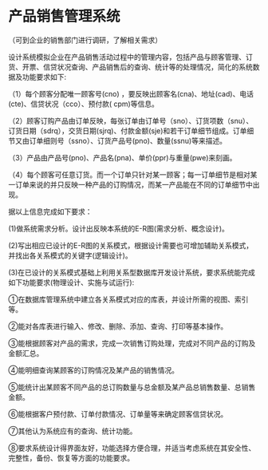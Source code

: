 # **产品销售管理系统**

（可到企业的销售部门进行调研，了解相关需求）

设计系统模拟企业在产品销售活动过程中的管理内容，包括产品与顾客管理、订货、开票、信贷状况查询、产品销售后的查询、统计等的处理情况，简化的系统数据及功能要求如下:

（1）每个顾客分配唯一顾客号(cno) ，要反映出顾客名(cna)、地址(cad)、电话(cte)、信贷状况（cco）、预付款( cpm)等信息。

（2）顾客订购产品由订单反映，每张订单由订单号（sno）、订货项数（snu）、订货日期（sdrq），交货日期(sjrq)、付款金额(sje)和若干订单细节组成。订单细节又由订单细则号（ssno）、订货产品号(pno)、数量(ssnu)等来描述。

（3）产品由产品号(pno)、产品名(pna)、单价(ppr)与重量(pwe)来刻画。

（4）每个顾客可任意订货。而一个订单只针对某一顾客；每一订单细节是相对某一订单来说的并只反映一种产品的订购情况，而某一产品能在不同的订单细节中出现。

据以上信息完成如下要求：

(1)做系统需求分析。设计出反映本系统的E-R图(需求分析、概念设计)。

(2)写出相应已设计的E-R图的关系模式，根据设计需要也可增加辅助关系模式，并找出各关系模式的关键字(逻辑设计)。

(3)在已设计的关系模式基础上利用关系型数据库开发设计系统，要求系统能完成如下功能要求(物理设计、实施与试运行):

①在数据库管理系统中建立各关系模式对应的库表，并设计所需的视图、索引等。

②能对各库表进行输入、修改、删除、添加、查询、打印等基本操作。

③能根据顾客对产品的需求，完成一次销售订购处理，完成对不同产品的订购及金额汇总。

④能明细查询某顾客的订购情况及某产品的销售情况。

⑤能统计出某顾客不同产品的总订购数量与总金额及某产品总销售数量、总销售金额。

⑥能根据客户预付款、订单付款情况、订单量等来确定顾客信贷状况。

⑦其他认为系统应有的查询、统计功能。

⑧要求系统设计得界面友好，功能选择方便合理，并适当考虑系统在其安全性、完整性，备份、恢复等方面的功能要求。
